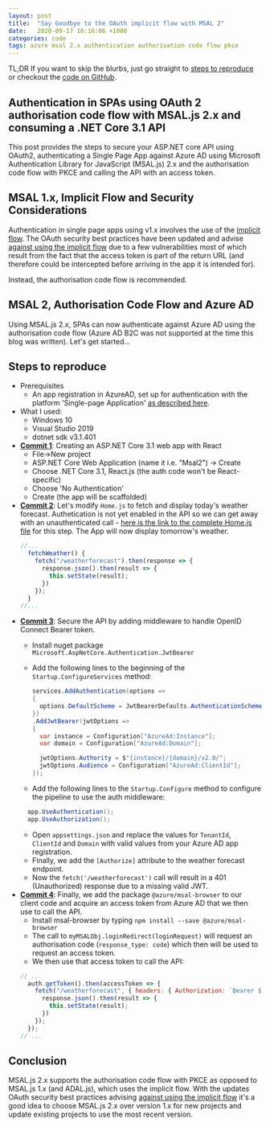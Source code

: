 ```yaml
---
layout: post
title:  "Say Goodbye to the OAuth implicit flow with MSAL 2"
date:   2020-09-17 16:16:06 +1000
categories: code
tags: azure msal 2.x authentication authorisation code flow pkce
---
```

TL;DR If you want to skip the blurbs, just go straight to [steps to reproduce](#steps-to-reproduce) or checkout the [code on GitHub](https://github.com/bnek/examples/tree/master/web/msal-2-auth-code-flow-spa-aspnet-core-31).

## Authentication in SPAs using OAuth 2 authorisation code flow with MSAL.js 2.x and consuming a .NET Core 3.1 API

This post provides the steps to secure your ASP.NET core API using OAuth2, authenticating a Single Page App against Azure AD using Microsoft Authentication Library for JavaScript (MSAL.js) 2.x and the authorisation code flow with PKCE and calling the API with an access token.

## MSAL 1.x, Implicit Flow and Security Considerations

Authentication in single page apps using v1.x involves the use of the [implicit flow](https://tools.ietf.org/html/rfc6749#section-1.3.2). The OAuth security best practices have been updated and advise [against using the implicit flow](https://tools.ietf.org/html/draft-ietf-oauth-security-topics-15#section-2.1.2) due to a few vulnerabilities most of which result from the fact that the access token is part of the return URL (and therefore could be intercepted before arriving in the app it is intended for).

Instead, the authorisation code flow is recommended.


## MSAL 2, Authorisation Code Flow and Azure AD
Using MSAL.js 2.x, SPAs can now authenticate against Azure AD using the authorisation code flow (Azure AD B2C was not supported at the time this blog was written). Let's get started...

## Steps to reproduce
* Prerequisites
  * An app registration in AzureAD, set up for authentication with the platform 'Single-page Application' [as described here](https://docs.microsoft.com/en-gb/azure/active-directory/develop/scenario-spa-app-registration).
* What I used:
  * Windows 10 
  * Visual Studio 2019
  * dotnet sdk v3.1.401
* **[Commit 1](https://github.com/bnek/examples/commit/c5d411fecad47802208289a215cc9700d1fb99e1)**: Creating an ASP.NET Core 3.1 web app with React
  * File->New project
  * ASP.NET Core Web Application (name it i.e. "Msal2") -> Create
  * Choose .NET Core 3.1, React.js (the auth code won't be React-specific)
  * Choose 'No Authentication'
  * Create (the app will be scaffolded)
* **[Commit 2](https://github.com/bnek/examples/commit/7eab6bcc62f5da318b213b096a0e23a50d5f8857)**: Let's modify `Home.js` to fetch and display today's weather forecast. Authetication is not yet enabled in the API so we can get away with an unauthenticated call - [here is the link to the complete Home.js file](https://github.com/bnek/examples/blob/7492989c0241789285e9d041ab3e37c0a8e8116f/web/msal-2-auth-code-flow-spa-aspnet-core-31/Msal2/ClientApp/src/components/Home.js) for this step. The App will now display tomorrow's weather.
  ```jsx
  //...
    fetchWeather() {
      fetch("/weatherforecast").then(response => {
        response.json().then(result => {
          this.setState(result);
        })
      });
    }
  //...
  ```
* **[Commit 3](https://github.com/bnek/examples/commit/b77263c3885302ae7b56f814943b73e42e3e6dbd)**: Secure the API by adding middleware to handle OpenID Connect Bearer token.
  * Install nuget package `Microsoft.AspNetCore.Authentication.JwtBearer`
  * Add the following lines to the beginning of the `Startup.ConfigureServices` method:

    ```c#
    services.AddAuthentication(options =>
    {
      options.DefaultScheme = JwtBearerDefaults.AuthenticationScheme;
    })
    .AddJwtBearer(jwtOptions =>
    {
      var instance = Configuration["AzureAd:Instance"];
      var domain = Configuration["AzureAd:Domain"];

      jwtOptions.Authority = $"{instance}/{domain}/v2.0/";
      jwtOptions.Audience = Configuration["AzureAd:ClientId"];
    });
    ```
  * Add the following lines to the `Startup.Configure` method to configure the pipeline to use the auth middleware:
  ```c#
    app.UseAuthentication();
    app.UseAuthorization();
  ```
  * Open `appsettings.json` and replace the values for `TenantId`, `ClientId` and `Domain` with valid values from your Azure AD app registration.
  * Finally, we add the `[Authorize]` attribute to the weather forecast endpoint.
  * Now the `fetch('/weatherforecast')` call will result in a 401 (Unauthorized) response due to a missing valid JWT.
* **[Commit 4](https://github.com/bnek/examples/commit/c8d55d47f76ef0a942b910e1ccadd01180f4da08)**: Finally, we add the package `@azure/msal-browser` to our client code and acquire an access token from Azure AD that we then use to call the API.
  * Install msal-browser by typing `npm install --save @azure/msal-browser`
  * The call to `myMSALObj.loginRedirect(loginRequest)` will request an authorisation code (`response_type: code`) which then will be used to request an access token.
  * We then use that access token to call the API:
  ```js
  // ...
    auth.getToken().then(accessToken => {
      fetch("/weatherforecast", { headers: { Authorization: `Bearer ${accessToken}` } }).then(response => {
        response.json().then(result => {
          this.setState(result);
        })
      });
    });
  // ...
  ```
 
## Conclusion
MSAL.js 2.x supports the authorisation code flow with PKCE as opposed to MSAL.js 1.x (and ADAL.js), which uses the implicit flow. With the updates OAuth security best practices advising [against using the implicit flow](https://tools.ietf.org/html/draft-ietf-oauth-security-topics-15#section-2.1.2) it's a good idea to choose MSAL.js 2.x over version 1.x for new projects and update existing projects to use the most recent version.